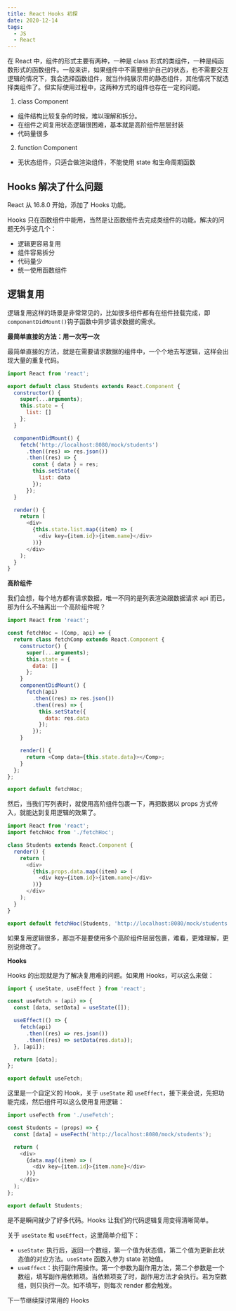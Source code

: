 ```yaml
---
title: React Hooks 初探
date: 2020-12-14
tags:
  - JS
  - React
---
```


在 React 中，组件的形式主要有两种，一种是 class 形式的类组件，一种是纯函数形式的函数组件。一般来讲，如果组件中不需要维护自己的状态，也不需要交互逻辑的情况下，我会选择函数组件，就当作纯展示用的静态组件，其他情况下就选择类组件了。但实际使用过程中，这两种方式的组件也存在一定的问题。

1. class Component

- 组件结构比较复杂的时候，难以理解和拆分。
- 在组件之间复用状态逻辑很困难，基本就是高阶组件层层封装
- 代码量很多

2. function Component

- 无状态组件，只适合做渲染组件，不能使用 state 和生命周期函数

## Hooks 解决了什么问题

React 从 16.8.0 开始，添加了 Hooks 功能。

Hooks 只在函数组件中能用，当然是让函数组件去完成类组件的功能。解决的问题无外乎这几个：

- 逻辑更容易复用
- 组件容易拆分
- 代码量少
- 统一使用函数组件

## 逻辑复用

逻辑复用这样的场景是非常常见的，比如很多组件都有在组件挂载完成，即`componentDidMount()`钩子函数中异步请求数据的需求。

**最简单直接的方法：用一次写一次**

最简单直接的方法，就是在需要请求数据的组件中，一个个地去写逻辑，这样会出现大量的重复代码。

```javascript
import React from 'react';

export default class Students extends React.Component {
  constructor() {
    super(...arguments);
    this.state = {
      list: []
    };
  }

  componentDidMount() {
    fetch('http://localhost:8080/mock/students')
      .then((res) => res.json())
      .then((res) => {
        const { data } = res;
        this.setState({
          list: data
        });
      });
  }

  render() {
    return (
      <div>
        {this.state.list.map((item) => (
          <div key={item.id}>{item.name}</div>
        ))}
      </div>
    );
  }
}
```

**高阶组件**

我们会想，每个地方都有请求数据，唯一不同的是列表渲染跟数据请求 api 而已，那为什么不抽离出一个高阶组件呢？

```js
import React from 'react';

const fetchHoc = (Comp, api) => {
  return class fetchComp extends React.Component {
    constructor() {
      super(...arguments);
      this.state = {
        data: []
      };
    }
    componentDidMount() {
      fetch(api)
        .then((res) => res.json())
        .then((res) => {
          this.setState({
            data: res.data
          });
        });
    }

    render() {
      return <Comp data={this.state.data}></Comp>;
    }
  };
};

export default fetchHoc;
```

然后，当我们写列表时，就使用高阶组件包裹一下，再把数据以 props 方式传入，就能达到复用逻辑的效果了。

```js
import React from 'react';
import fetchHoc from './fetchHoc';

class Students extends React.Component {
  render() {
    return (
      <div>
        {this.props.data.map((item) => (
          <div key={item.id}>{item.name}</div>
        ))}
      </div>
    );
  }
}

export default fetchHoc(Students, 'http://localhost:8080/mock/students');
```

如果复用逻辑很多，那岂不是要使用多个高阶组件层层包裹，难看，更难理解，更别说修改了。

**Hooks**

Hooks 的出现就是为了解决复用难的问题。如果用 Hooks，可以这么来做：

```js
import { useState, useEffect } from 'react';

const useFetch = (api) => {
  const [data, setData] = useState([]);

  useEffect(() => {
    fetch(api)
      .then((res) => res.json())
      .then((res) => setData(res.data));
  }, [api]);

  return [data];
};

export default useFetch;
```

这里是一个自定义的 Hook，关于 `useState` 和 `useEffect`，接下来会说，先把功能完成，然后组件可以这么使用复用逻辑：

```js
import useFecth from './useFetch';

const Students = (props) => {
  const [data] = useFecth('http://localhost:8080/mock/students');

  return (
    <div>
      {data.map((item) => (
        <div key={item.id}>{item.name}</div>
      ))}
    </div>
  );
};

export default Students;
```

是不是瞬间就少了好多代码。Hooks 让我们的代码逻辑复用变得清晰简单。

关于 `useState` 和 `useEffect`，这里简单介绍下：

- `useState`: 执行后，返回一个数组，第一个值为状态值，第二个值为更新此状态值的对应方法。`useState` 函数入参为 state 初始值。
- `useEffect`：执行副作用操作。第一个参数为副作用方法，第二个参数是一个数组，填写副作用依赖项。当依赖项变了时，副作用方法才会执行。若为空数组，则只执行一次。如不填写，则每次 render 都会触发。

下一节继续探讨常用的 Hooks
